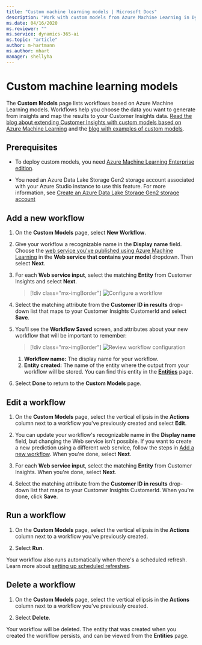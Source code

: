 ```yaml
---
title: "Custom machine learning models | Microsoft Docs"
description: "Work with custom models from Azure Machine Learning in Dynamics 365 Customer Insights."
ms.date: 04/16/2020
ms.reviewer: ""
ms.service: dynamics-365-ai
ms.topic: "article"
author: m-hartmann
ms.author: mhart
manager: shellyha
---
```


# Custom machine learning models

The **Custom Models** page lists workflows based on Azure Machine Learning models. Workflows help you choose the data you want to generate from insights and map the results to your Customer Insights data. [Read the blog about extending Customer Insights with custom models based on Azure Machine Learning](https://cloudblogs.microsoft.com/dynamics365/it/2019/10/04/extending-dynamics-365-customer-insights-with-azure-ml-based-custom-models/) and the [blog with examples of custom models](https://cloudblogs.microsoft.com/dynamics365/it/2019/10/05/examples-of-extending-dynamics-365-customer-insights-with-azure-ml/).

## Prerequisites

- To deploy custom models, you need [Azure Machine Learning Enterprise edition](https://azure.microsoft.com/pricing/details/machine-learning/).

- You need an Azure Data Lake Storage Gen2 storage account associated with your Azure Studio instance to use this feature. For more information, see [Create an Azure Data Lake Storage Gen2 storage account](https://docs.microsoft.com/azure/storage/blobs/data-lake-storage-quickstart-create-account)

## Add a new workflow

1. On the **Custom Models** page, select **New Workflow**.

2. Give your workflow a recognizable name in the **Display name** field. Choose the [web service you've published using Azure Machine Learning](https://docs.microsoft.com/azure/machine-learning/studio/deploy-a-machine-learning-web-service#deploy-it-as-a-new-web-service) in the **Web service that contains your model** dropdown. Then select **Next**.

3. For each **Web service input**, select the matching **Entity** from Customer Insights and select **Next**.

   > [!div class="mx-imgBorder"]
   > ![Configure a workflow](media/intelligence-screen2.png "Configure a workflow")

4. Select the matching attribute from the **Customer ID in results** drop-down list that maps to your Customer Insights CustomerId and select **Save**.

5. You'll see the **Workflow Saved** screen, and attributes about your new workflow that will be important to remember:

   > [!div class="mx-imgBorder"]
   > ![Review workflow configuration](media/intelligence-screen4.png "Review workflow configuration")

   1. **Workflow name:** The display name for your workflow.
   2. **Entity created:** The name of the entity where the output from your workflow will be stored. You can find this entity in the **[Entities](pm-entities.md)** page.

6. Select **Done** to return to the **Custom Models** page.

## Edit a workflow

1. On the **Custom Models** page, select the vertical ellipsis in the **Actions** column next to a workflow you've previously created and select **Edit**.

2. You can update your workflow's recognizable name in the **Display name** field, but changing the Web service isn't possible. If you want to create a new prediction using a different web service, follow the steps in [Add a new workflow](#add-a-new-workflow). When you're done, select **Next**.

3. For each **Web service input**, select the matching **Entity** from Customer Insights.  When you're done, select **Next**.

4. Select the matching attribute from the **Customer ID in results** drop-down list that maps to your Customer Insights CustomerId.  When you're done, click **Save**.

## Run a workflow

1. On the **Custom Models** page, select the vertical ellipsis in the **Actions** column next to a workflow you've previously created.

2. Select **Run**.

Your workflow also runs automatically when there's a scheduled refresh. Learn more about [setting up scheduled refreshes](pm-settings.md#schedule-tab).

## Delete a workflow

1. On the **Custom Models** page, select the vertical ellipsis in the **Actions** column next to a workflow you've previously created.

2. Select **Delete**.

Your workflow will be deleted. The entity that was created when you created the workflow persists, and can be viewed from the **Entities** page.
